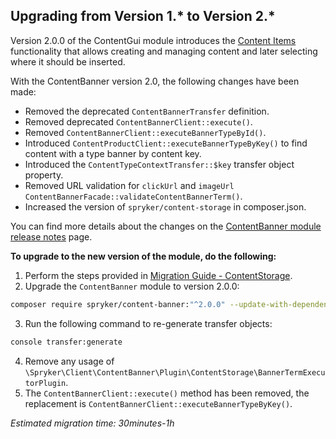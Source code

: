 ## Upgrading from Version 1.* to Version 2.*
Version 2.0.0 of the ContentGui module introduces the [Content Items](https://documentation.spryker.com/docs/en/content-items-overview-201907) functionality that allows creating and managing content and later selecting where it should be inserted.

With the ContentBanner version 2.0, the following changes have been made:

* Removed the deprecated `ContentBannerTransfer` definition.
* Removed deprecated `ContentBannerClient::execute()`.
* Removed `ContentBannerClient::executeBannerTypeById()`.
* Introduced `ContentProductClient::executeBannerTypeByKey()` to find content with a type banner by content key.
* Introduced the `ContentTypeContextTransfer::$key` transfer object property.
* Removed URL validation for `clickUrl` and `imageUrl ContentBannerFacade::validateContentBannerTerm()`.
* Increased the version of `spryker/content-storage` in composer.json.

You can find more details about the changes on the [ContentBanner module release notes](https://github.com/spryker/content-banner/releases/tag/2.0.0) page.

**To upgrade to the new version of the module, do the following:**
1. Perform the steps provided in [Migration Guide - ContentStorage](https://documentation.spryker.com/docs/en/mg-contentstorage-201907).
2. Upgrade the `ContentBanner` module to version 2.0.0:

```bash
composer require spryker/content-banner:"^2.0.0" --update-with-dependencies
```

3. Run the following command to re-generate transfer objects:

```bash
console transfer:generate
```

4. Remove any usage of `\Spryker\Client\ContentBanner\Plugin\ContentStorage\BannerTermExecutorPlugin`.
5. The `ContentBannerClient::execute()` method has been removed, the replacement is `ContentBannerClient::executeBannerTypeByKey()`.

_Estimated migration time: 30minutes-1h_

<!-- Last review date: Jul 08, 2019 -by Anton Zubariev, Yuliia Boiko-->